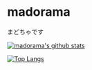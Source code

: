 # madorama

まどちゃです

[![madorama's github stats](https://github-readme-stats.vercel.app/api?username=madorama&count_private=true&theme=dark&hide_title=true&show_icons=true&include_all_commits=true)](https://github.com/anuraghazra/github-readme-stats)

[![Top Langs](https://github-readme-stats.vercel.app/api/top-langs/?username=madorama&layout=compact&card_width=445&theme=dark&langs_count=8)](https://github.com/anuraghazra/github-readme-stats)

